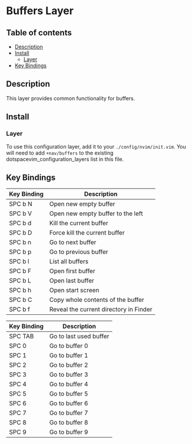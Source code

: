 # Buffers Layer

## Table of contents

* [Description](#description)
* [Install](#install)
  * [Layer](#layer)
* [Key Bindings](#key-bindings)


## Description

This layer provides common functionality for buffers.


## Install

### Layer

To use this configuration layer, add it to your `./config/nvim/init.vim`. You will need to add `+nav/buffers` to the existing dotspacevim_configuration_layers list in this file.


## Key Bindings

| Key Binding | Description                            |
|-------------|----------------------------------------|
| SPC b N     | Open new empty buffer                  |
| SPC b V     | Open new empty buffer to the left      |
| SPC b d     | Kill the current buffer                |
| SPC b D     | Force kill the current buffer          |
| SPC b n     | Go to next buffer                      |
| SPC b p     | Go to previous buffer                  |
| SPC b l     | List all buffers                       |
| SPC b F     | Open first buffer                      |
| SPC b L     | Open last buffer                       |
| SPC b h     | Open start screen                      |
| SPC b C     | Copy whole contents of the buffer      |
| SPC b f     | Reveal the current directory in Finder |

| Key Binding | Description                            |
|-------------|----------------------------------------|
| SPC TAB     | Go to last used buffer                 |
| SPC 0       | Go to buffer 0                         |
| SPC 1       | Go to buffer 1                         |
| SPC 2       | Go to buffer 2                         |
| SPC 3       | Go to buffer 3                         |
| SPC 4       | Go to buffer 4                         |
| SPC 5       | Go to buffer 5                         |
| SPC 6       | Go to buffer 6                         |
| SPC 7       | Go to buffer 7                         |
| SPC 8       | Go to buffer 8                         |
| SPC 9       | Go to buffer 9                         |
